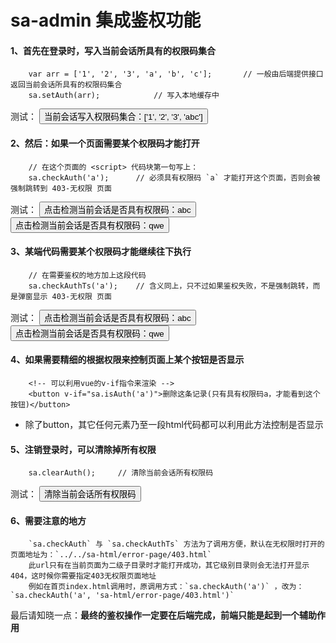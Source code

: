 # sa-admin 集成鉴权功能 


#### 1、首先在登录时，写入当前会话所具有的权限码集合
```
	var arr = ['1', '2', '3', 'a', 'b', 'c'];		// 一般由后端提供接口返回当前会话所具有的权限码集合 
	sa.setAuth(arr);			// 写入本地缓存中 
```
测试：
<button onclick="sa.setAuth(['1', '2', '3', 'abc']); alert('写入成功')">当前会话写入权限码集合：['1', '2', '3', 'abc']</button>


#### 2、然后：如果一个页面需要某个权限码才能打开 
```
	// 在这个页面的 <script> 代码块第一句写上：
	sa.checkAuth('a');		// 必须具有权限码 `a` 才能打开这个页面，否则会被强制跳转到 403-无权限 页面 
```
测试：
<button onclick="sa.checkAuth('abc'); alert('有')">点击检测当前会话是否具有权限码：abc</button>
<button onclick="sa.checkAuth('qwe'); alert('有')">点击检测当前会话是否具有权限码：qwe</button>


#### 3、某端代码需要某个权限码才能继续往下执行
```
	// 在需要鉴权的地方加上这段代码 
	sa.checkAuthTs('a');	// 含义同上，只不过如果鉴权失败，不是强制跳转，而是弹窗显示 403-无权限 页面 
```
测试：
<button onclick="sa.checkAuthTs('abc'); alert('有')">点击检测当前会话是否具有权限码：abc</button>
<button onclick="sa.checkAuthTs('qwe'); alert('有')">点击检测当前会话是否具有权限码：qwe</button>


#### 4、如果需要精细的根据权限来控制页面上某个按钮是否显示 
```
	<!-- 可以利用vue的v-if指令来渲染 -->
	<button v-if="sa.isAuth('a')">删除这条记录(只有具有权限码a，才能看到这个按钮)</button>
```
- 除了button，其它任何元素乃至一段html代码都可以利用此方法控制是否显示


#### 5、注销登录时，可以清除掉所有权限
```
	sa.clearAuth();		// 清除当前会话所有权限码 
```
测试：
<button onclick="sa.clearAuth(); alert('清除成功')">清除当前会话所有权限码</button>


#### 6、需要注意的地方
```
	`sa.checkAuth` 与 `sa.checkAuthTs` 方法为了调用方便，默认在无权限时打开的页面地址为：`../../sa-html/error-page/403.html`
	此url只有在当前页面为二级子目录时才能打开成功，其它级别目录则会无法打开显示404，这时候你需要指定403无权限页面地址 
	例如在首页index.html调用时，原调用方式：`sa.checkAuth('a')` ，改为：`sa.checkAuth('a', 'sa-html/error-page/403.html')`
```

最后请知晓一点：**最终的鉴权操作一定要在后端完成，前端只能是起到一个辅助作用**


